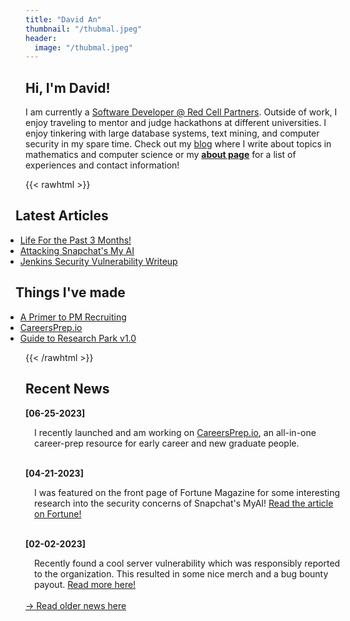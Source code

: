 ```yaml
---
title: "David An"
thumbnail: "/thubmal.jpeg"
header: 
  image: "/thubmal.jpeg"
---
```


## Hi, I'm David!
<!--
{{< figure class="avatar" src="/avatar.jpg" alt="avatar">}} -->
<!-- <a href="https://www.google.com/" style="color: black; text-decoration: underline;text-decoration-style: dotted;">custom link</a> -->
I am currently a [Software Developer @ Red Cell Partners](https://redcellpartners.com). Outside of work, I enjoy traveling to mentor and judge hackathons at different universities. I enjoy tinkering with large database systems, text mining, and computer security in my spare time. Check out my [blog](/blog) where I write about topics in mathematics and computer science or my [**about page**](/about) for a list of experiences and contact information! 

<!-- My previous roles include being a [**Data Science Intern @ Ameren**](https://researchpark.illinois.edu/tenant_directory/ameren-innovation-center/) in Summer 2022 and a [**Business Analyst Intern @ ASA D.Next Lab**](https://www.asa.net/Innovation/DNext-Innovation-Lab)in Fall 2021 and Spring 2022. -->
<!-- [Business Analyst @ American Supply Association D.Next Lab](/professional/asa) -->

{{< rawhtml >}}

<div class="container">
  <div class="row">
    <div class="col" style="margin-left: -1rem;">
    <h2 class = "text-left">Latest Articles</h2>
    <ul>
    <li style="margin-left: -1rem;"><a href="/posts/catchup">Life For the Past 3 Months!</a></li>
    <li style="margin-left: -1rem;"><a href="/posts/gpt">Attacking Snapchat's My AI</a></li>
    <!-- <li style="margin-left: -1rem;"><a href="/posts/bike">3,000 Miles of Solitude</a></li> -->
    <li style="margin-left: -1rem;"><a href="/posts/pwn">Jenkins Security Vulnerability Writeup</a></li>
</ul>
    </div>
    <div class="col" style="margin-left: -1rem;">
    <h2 class = "text-left">Things I've made</h2>
    <ul>
    <li style="margin-left: -1rem;"><a href="https://bit.ly/pm-guide23">A Primer to PM Recruiting</a></li>
<li style="margin-left: -1rem;"><a href="https://careersprep.io">CareersPrep.io</a></li>
<li style="margin-left: -1rem;"><a href="https://bit.ly/rp-guide22">Guide to Research Park v1.0</a></li>
<!-- <li style="margin-left: -1rem;"><a href="https://r.davidan.dev">R Guide For Statistics</a></li> -->
<!-- <li style="margin-left: -1rem;"><a href="https://sosp22.com">Summer of Side Projects 2022</a></li> -->
</ul>
    </div>
  </div>
</div>
{{< /rawhtml >}}

<!-- ## Latest Articles

- [A Discussion on Pandas and Data Mining (WIP)](/posts/datamining)
- [Revisiting a Summer of Side Projects](/posts/sosp)
- [Inequality Fun and Their Applications](/posts/inequalities)
- [A (Fun) Discussion on Harmonic Functions](/posts/harmonic) -->

<!-- ## Research Experience

In chronological order: -->

<!-- ## Professional Experience

- [Data Scientist Intern @ Ameren Innovation Center](/professional/ameren)
- [Business Analyst @ American Supply Association D.NEXT Lab](/professional/asa) -->

## Recent News
**[06-25-2023]**
<div style="margin-left: 1em;">
I recently launched and am working on <a href="https://careersprep.io">CareersPrep.io</a>, an all-in-one career-prep resource for early career and new graduate people. 

</div>
<br>

**[04-21-2023]**
<div style="margin-left: 1em;">
I was featured on the front page of Fortune Magazine for some interesting research into the security concerns of Snapchat's MyAI! <a href="https://fortune.com/2023/04/21/snap-chat-my-ai-lies-location-data-a-i-ethics/">Read the article on Fortune!</a>
</div>
<br>

**[02-02-2023]**
<div style="margin-left: 1em;">
Recently found a cool server vulnerability which was responsibly reported to the organization. This resulted in some nice merch and a bug bounty payout. <a href="/posts/pwn">Read more here!</a>

</div>

<br>
<a href="/news">-> Read older news here</a>
<!-- 
| Date       | Event                                                                                                                                                                    |
| ---------- | ------------------------------------------------------------------------------------------------------------------------------------------------------------------------ | --- |
|
|02-02-2023 | Found some cool things with servers and Jenkins [Read the Writeup!](/posts/pwn)
| 12-05-2022 | Featured on the Innovations @ Research Park Podcast [Listen Here!](https://podcasts.apple.com/us/podcast/celebrating-research-park-interns/id1557285742?i=1000588843218) |
| 08-15-2022 | Presented about SOSP22 at the Illinois CS Teaching Workshop [(iCSTW22)](https://mediaspace.illinois.edu/playlist/dedicated/269362552/1_uvpti661/1_ez05ctmp)              |
| 08-03-2022 | Presented [[1]](/research/nlpsearch) at the Actuarial Research Conference 22 (ARC22)                                                                                     |
| 07-29-2022 | Received the 2022 Most Outstanding Undergraduate [Intern Award](https://researchpark.illinois.edu/article/excellence-recognized-at-2022-research-park-intern-awards/)
                                                                                                         | -->

<!-- 04-27-2022 Presented [[1]](/research/nlpsearch) at the Illinois Undergraduate Research Symposium  -->
<!--
Here is a horizontal rule:

---

Here is a blockquote:

> To a great mind, nothing is little

Here is a `code` block: -->

<!-- ```python
def is_elementary():
  return True
``` -->
